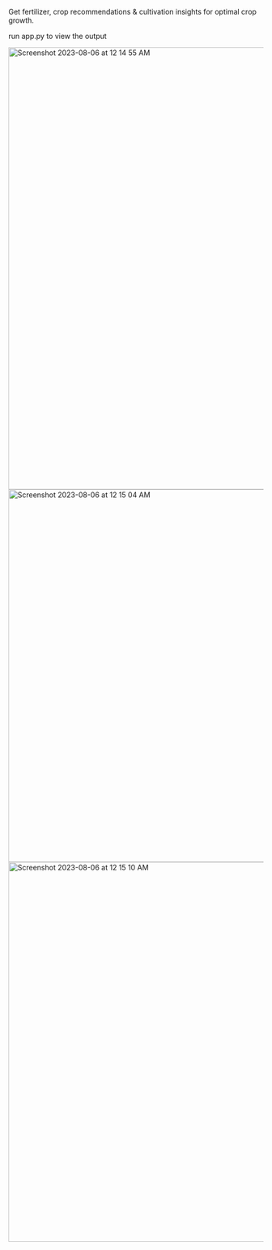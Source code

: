 Get fertilizer, crop recommendations & cultivation insights for optimal crop growth.

run app.py to view the output

<img width="872" alt="Screenshot 2023-08-06 at 12 14 55 AM" src="https://github.com/shreya241103/AgriPlanner/assets/115857097/3348ca53-3579-44f1-bcf4-6dc3904295ce">
<img width="735" alt="Screenshot 2023-08-06 at 12 15 04 AM" src="https://github.com/shreya241103/AgriPlanner/assets/115857097/44ca539b-88ba-4760-89b4-3b5bde3f550a">
<img width="749" alt="Screenshot 2023-08-06 at 12 15 10 AM" src="https://github.com/shreya241103/AgriPlanner/assets/115857097/d0d255dc-8790-492f-8067-f3d9e582297b">
